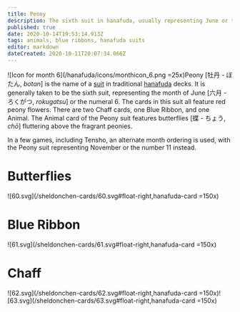 ```yaml
---
title: Peony
description: The sixth suit in hanafuda, usually representing June or the number 6
published: true
date: 2020-10-14T19:53:14.913Z
tags: animals, blue ribbons, hanafuda suits
editor: markdown
dateCreated: 2020-10-11T20:07:34.066Z
---
```


![Icon for month 6](/hanafuda/icons/monthicon_6.png =25x)Peony [牡丹 - ぼたん, *botan*] is the name of a [suit](/en/hanafuda/suits) in traditional [hanafuda](/en/hanafuda) decks. It is generally taken to be the sixth suit, representing the month of June [六月	- ろくがつ,	*rokugatsu*] or the numeral 6. The cards in this suit all feature red peony flowers. There are two Chaff cards, one Blue Ribbon, and one Animal. The Animal card of the Peony suit features butterflies [蝶 - ちょう, *chō*] fluttering above the fragrant peonies.

In a few games, including Tensho, an alternate month ordering is used, with the Peony suit representing November or the number 11 instead.
# Butterflies
![60.svg](/sheldonchen-cards/60.svg#float-right,hanafuda-card =150x)
# Blue Ribbon
![61.svg](/sheldonchen-cards/61.svg#float-right,hanafuda-card =150x)
# Chaff
![62.svg](/sheldonchen-cards/62.svg#float-right,hanafuda-card =150x)![63.svg](/sheldonchen-cards/63.svg#float-right,hanafuda-card =150x)